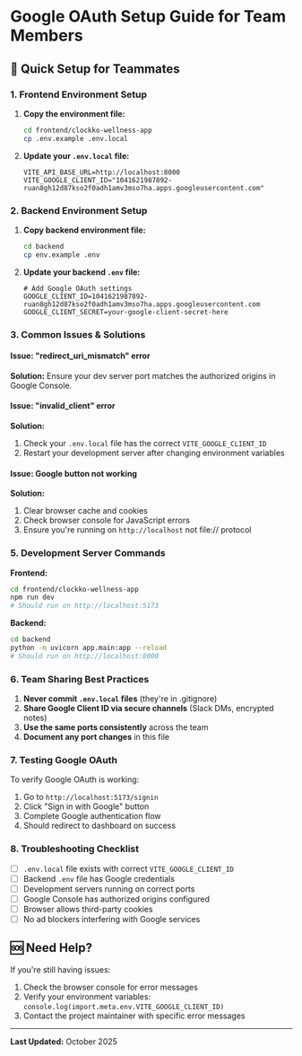 # Google OAuth Setup Guide for Team Members

## 🚀 Quick Setup for Teammates

### 1. Frontend Environment Setup

1. **Copy the environment file:**
   ```bash
   cd frontend/clockko-wellness-app
   cp .env.example .env.local
   ```

2. **Update your `.env.local` file:**
   ```env
   VITE_API_BASE_URL=http://localhost:8000
   VITE_GOOGLE_CLIENT_ID="1041621987892-ruan8gh12d87kso2f0adh1amv3mso7ha.apps.googleusercontent.com"
   ```


### 2. Backend Environment Setup

1. **Copy backend environment file:**
   ```bash
   cd backend
   cp env.example .env
   ```

2. **Update your backend `.env` file:**
   ```env
   # Add Google OAuth settings
   GOOGLE_CLIENT_ID=1041621987892-ruan8gh12d87kso2f0adh1amv3mso7ha.apps.googleusercontent.com
   GOOGLE_CLIENT_SECRET=your-google-client-secret-here
   ```

### 3. Common Issues & Solutions

#### Issue: "redirect_uri_mismatch" error
**Solution:** Ensure your dev server port matches the authorized origins in Google Console.

#### Issue: "invalid_client" error
**Solution:** 
1. Check your `.env.local` file has the correct `VITE_GOOGLE_CLIENT_ID`
2. Restart your development server after changing environment variables

#### Issue: Google button not working
**Solution:**
1. Clear browser cache and cookies
2. Check browser console for JavaScript errors
3. Ensure you're running on `http://localhost` not file:// protocol

### 5. Development Server Commands

**Frontend:**
```bash
cd frontend/clockko-wellness-app
npm run dev
# Should run on http://localhost:5173
```

**Backend:**
```bash
cd backend
python -m uvicorn app.main:app --reload
# Should run on http://localhost:8000
```

### 6. Team Sharing Best Practices

1. **Never commit `.env.local` files** (they're in .gitignore)
2. **Share Google Client ID via secure channels** (Slack DMs, encrypted notes)
3. **Use the same ports consistently** across the team
4. **Document any port changes** in this file

### 7. Testing Google OAuth

To verify Google OAuth is working:

1. Go to `http://localhost:5173/signin`
2. Click "Sign in with Google" button
3. Complete Google authentication flow
4. Should redirect to dashboard on success

### 8. Troubleshooting Checklist

- [ ] `.env.local` file exists with correct `VITE_GOOGLE_CLIENT_ID`
- [ ] Backend `.env` file has Google credentials
- [ ] Development servers running on correct ports
- [ ] Google Console has authorized origins configured
- [ ] Browser allows third-party cookies
- [ ] No ad blockers interfering with Google services

## 🆘 Need Help?

If you're still having issues:
1. Check the browser console for error messages
2. Verify your environment variables: `console.log(import.meta.env.VITE_GOOGLE_CLIENT_ID)`
3. Contact the project maintainer with specific error messages

---
**Last Updated:** October 2025